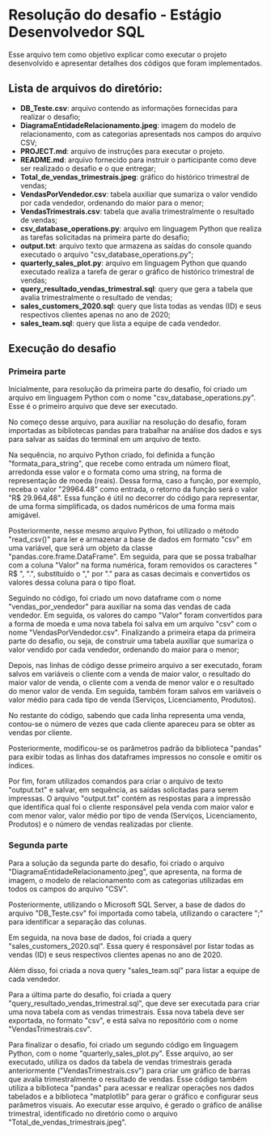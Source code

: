 # Resolução do desafio - Estágio Desenvolvedor SQL

Esse arquivo tem como objetivo explicar como executar o projeto desenvolvido e apresentar detalhes dos códigos que foram implementados.

## Lista de arquivos do diretório:

- **DB_Teste.csv**: arquivo contendo as informações fornecidas para realizar o desafio;
- **DiagramaEntidadeRelacionamento.jpeg**: imagem do modelo de relacionamento, com as categorias apresentads nos campos do arquivo CSV;
- **PROJECT.md**: arquivo de instruções para executar o projeto.
- **README.md**: arquivo fornecido para instruir o participante como deve ser realizado o desafio e o que entregar;
- **Total_de_vendas_trimestrais.jpeg**: gráfico do histórico trimestral de vendas;
- **VendasPorVendedor.csv**: tabela auxiliar que sumariza o valor vendido por cada vendedor, ordenando do maior para o menor;
- **VendasTrimestrais.csv**: tabela que avalia trimestralmente o resultado de vendas;
- **csv_database_operations.py**: arquivo em linguagem Python que realiza as tarefas solicitadas na primeira parte do desafio;
- **output.txt**: arquivo texto que armazena as saídas do console quando executado o arquivo "csv_database_operations.py";
- **quarterly_sales_plot.py**: arquivo em linguagem Python que quando executado realiza a tarefa de gerar o gráfico de histórico trimestral de vendas;
- **query_resultado_vendas_trimestral.sql**: query que gera a tabela que avalia trimestralmente o resultado de vendas;
- **sales_customers_2020.sql**: query que lista todas as vendas (ID) e seus respectivos clientes apenas no ano de 2020;
- **sales_team.sql**: query que lista a equipe de cada vendedor.

## Execução do desafio

### Primeira parte

Inicialmente, para resolução da primeira parte do desafio, foi criado um arquivo em linguagem Python com o nome "csv_database_operations.py". Esse é o primeiro arquivo que deve ser executado.

No começo desse arquivo, para auxiliar na resolução do desafio, foram importadas as bibliotecas pandas para trabalhar na análise dos dados e sys para salvar as saídas do terminal em um arquivo de texto.

Na sequência, no arquivo Python criado, foi definida a função "formata_para_string", que recebe como entrada um número float, arredonda esse valor e o formata como uma string, na forma de representação de moeda (reais). Dessa forma, caso a função, por exemplo, receba o valor "29964.48" como entrada, o retorno da função será o valor "R$ 29.964,48". Essa função é útil no decorrer do código para representar, de uma forma simplificada, os dados numéricos de uma forma mais amigável.

Posteriormente, nesse mesmo arquivo Python, foi utilizado o método "read_csv()" para ler e armazenar a base de dados em formato "csv" em uma variável, que será um objeto da classe "pandas.core.frame.DataFrame". Em seguida, para que se possa trabalhar com a coluna "Valor" na forma numérica, foram removidos os caracteres " R$ ", ".", substituído o "," por "." para as casas decimais e convertidos os valores dessa coluna para o tipo float.

Seguindo no código, foi criado um novo dataframe com o nome "vendas_por_vendedor" para auxiliar na soma das vendas de cada vendedor. Em seguida, os valores do campo "Valor" foram convertidos para a forma de moeda e uma nova tabela foi salva em um arquivo "csv" com o nome "VendasPorVendedor.csv". Finalizando a primeira etapa da primeira parte do desafio, ou seja, de construir uma tabela auxiliar que sumariza o valor vendido por cada vendedor, ordenando do maior para o menor;

Depois, nas linhas de código desse primeiro arquivo a ser executado, foram salvos em variáveis o cliente com a venda de maior valor, o resultado do maior valor de venda, o cliente com a venda de menor valor e o resultado do menor valor de venda. Em seguida, também foram salvos em variáveis o valor médio para cada tipo de venda (Serviços, Licenciamento, Produtos).

No restante do código, sabendo que cada linha representa uma venda, contou-se o número de vezes que cada cliente apareceu para se obter as vendas por cliente.

Posteriormente, modificou-se os parâmetros padrão da biblioteca "pandas" para exibir todas as linhas dos dataframes impressos no console e omitir os índices.

Por fim, foram utilizados comandos para criar o arquivo de texto "output.txt" e salvar, em sequência, as saídas solicitadas para serem impressas. O arquivo "output.txt" contém as respostas para a impressão que identifica qual foi o cliente responsável pela venda com maior valor e com menor valor, valor médio por tipo de venda (Serviços, Licenciamento, Produtos) e o número de vendas realizadas por cliente.

### Segunda parte

Para a solução da segunda parte do desafio, foi criado o arquivo "DiagramaEntidadeRelacionamento.jpeg", que apresenta, na forma de imagem, o modelo de relacionamento com as categorias utilizadas em todos os campos do arquivo "CSV".

Posteriormente, utilizando o Microsoft SQL Server, a base de dados do arquivo "DB_Teste.csv" foi importada como tabela, utilizando o caractere ";" para identificar a separação das colunas.

Em seguida, na nova base de dados, foi criada a query "sales_customers_2020.sql". Essa query é responsável por listar todas as vendas (ID) e seus respectivos clientes apenas no ano de 2020.

Além disso, foi criada a nova query "sales_team.sql" para listar a equipe de cada vendedor.

Para a última parte do desafio, foi criada a query "query_resultado_vendas_trimestral.sql", que deve ser executada para criar uma nova tabela com as vendas trimestrais. Essa nova tabela deve ser exportada, no formato "csv", e está salva no repositório com o nome "VendasTrimestrais.csv".

Para finalizar o desafio, foi criado um segundo código em linguagem Python, com o nome "quarterly_sales_plot.py". Esse arquivo, ao ser executado, utiliza os dados da tabela de vendas trimestrais gerada anteriormente ("VendasTrimestrais.csv") para criar um gráfico de barras que avalia trimestralmente o resultado de vendas. Esse código também utiliza a biblioteca "pandas" para acessar e realizar operações nos dados tabelados e a biblioteca "matplotlib" para gerar o gráfico e configurar seus parâmetros visuais. Ao executar esse arquivo, é gerado o gráfico de análise trimestral, identificado no diretório como o arquivo "Total_de_vendas_trimestrais.jpeg".

